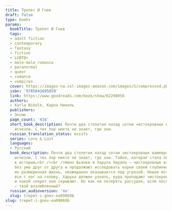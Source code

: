 ```yaml
---
title: Трепет И Гнев
draft: false
type: books
params:
  bookTitle: Трепет И Гнев
  tags:
  - adult fiction
  - contemporary
  - fantasy
  - fiction
  - LGBTQ+
  - male-male romance
  - paranormal
  - queer
  - romance
  - vampires
  cover: https://images-na.ssl-images-amazon.com/images/S/compressed.photo.goodreads.com/books/1662383558i/62298056.jpg
  isbn: '9785041695859'
  link: https://www.goodreads.com/book/show/62298056
  authors:
  - Karla Nikole, Карла Николь
  publishers:
  - Эксмо
  page_count: '416'
  short_book_description: Почти два столетия назад сотни чистокровных вампиров бесследно
    исчезли. С тех пор никто не знает, где они.
  russian_translation_status: exists
  series: Lore & Lust
  languages:
  - Русский
  book_description: Почти два столетия назад сотни чистокровных вампиров бесследно
    исчезли. С тех пор никто не знает, где они. Тайна, которая стала переломным моментом
    в истории…<br /><br />Нино Бьянки и Харука Хирано — чистокровные вампиры, которые
    без ума друг от друга и продолжают исследовать корни своей глубинной связи. Но
    их размеренная жизнь, неожиданно оказывается под угрозой. Новое исчезновение переворачивает
    все с ног на голову. Харука должен узнать, куда пропадают чистокровные вампиры
    и какой секрет они скрывают. Но как не потерять рассудок, если последний пропавший
    — твой возлюбленный?
  russian_audioversion: 'no'
  slug: trepet-i-gnev-ea09069b
slug: trepet-i-gnev-ea09069b
---
```

